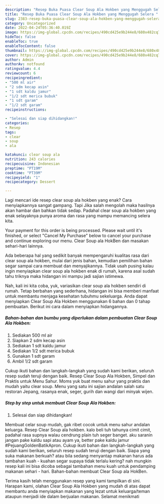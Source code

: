 ```yaml
---
description: "Resep Buka Puasa Clear Soup Ala Hokben yang Menggugah Selera "
title: "Resep Buka Puasa Clear Soup Ala Hokben yang Menggugah Selera "
slug: 2383-resep-buka-puasa-clear-soup-ala-hokben-yang-menggugah-selera
category: Uncategorized
date: 2022-04-24T05:36:40.019Z
image: https://img-global.cpcdn.com/recipes/490cd425e9b244e8/680x482cq70/clear-soup-ala-hokben-foto-resep-utama.jpg
hideToc: false
enableToc: true
enableTocContent: false
thumbnail: https://img-global.cpcdn.com/recipes/490cd425e9b244e8/680x482cq70/clear-soup-ala-hokben-foto-resep-utama.jpg
cover: https://img-global.cpcdn.com/recipes/490cd425e9b244e8/680x482cq70/clear-soup-ala-hokben-foto-resep-utama.jpg
author: Admin
authorAv: notfound
ratingvalue: 4.4
reviewcount: 6
recipeingredient:
- "500 ml air"
- "2 sdm kecap asin"
- "1 sdt kaldu jamur"
- "1/2 sdt merica bubuk"
- "1 sdt garam"
- "1/2 sdt garam"
recipeinstructions:

- "Selesai dan siap dihidangkan!"
categories:
- Resep
tags:
- clear
- soup
- ala

katakunci: clear soup ala 
nutrition: 243 calories
recipecuisine: Indonesian
preptime: "PT19M"
cooktime: "PT39M"
recipeyield: "1"
recipecategory: Dessert

---
```



Lagi mencari ide resep clear soup ala hokben yang enak? Cara menyiapkannya sangat gampang. Tapi Jika salah mengolah maka hasilnya akan hambar dan bahkan tidak sedap. Padahal clear soup ala hokben yang enak selayaknya punya aroma dan rasa yang mampu memancing selera kita.


Your payment for this order is being processed. Please wait until it&#39;s finished, or select &#34;Cancel My Purchase&#34; below to cancel your purchase and continue exploring our menu. Clear Soup ala HokBen dan masakan sehari-hari lainnya.

Ada beberapa hal yang sedikit banyak mempengaruhi kualitas rasa dari clear soup ala hokben, mulai dari jenis bahan, kemudian pemilihan bahan segar sampai cara membuat dan menyajikannya. Tidak usah pusing kalau ingin menyiapkan clear soup ala hokben enak di rumah, karena asal sudah tahu triknya maka hidangan ini mampu jadi sajian istimewa.


Nah, kali ini kita coba, yuk, variasikan clear soup ala hokben sendiri di rumah. Tetap berbahan yang sederhana, hidangan ini bisa memberi manfaat untuk membantu menjaga kesehatan tubuhmu sekeluarga. Anda dapat menyiapkan Clear Soup Ala Hokben menggunakan 6 bahan dan 0 tahap pembuatan. Berikut ini cara dalam menyiapkan hidangannya.

<!--inarticleads1-->

##### Bahan-bahan dan bumbu yang diperlukan dalam pembuatan Clear Soup Ala Hokben:

1. Sediakan 500 ml air
1. Siapkan 2 sdm kecap asin
1. Sediakan 1 sdt kaldu jamur
1. Sediakan 1/2 sdt merica bubuk
1. Gunakan 1 sdt garam
1. Ambil 1/2 sdt garam


Cukup ikuti bahan dan langkah-langkah yang sudah kami berikan, seluruh resep sudah teruji dengan baik. Resep Clear Soup Ala Hokben, Simpel dan Praktis untuk Menu Sahur. Moms yuk buat menu sahur yang praktis dan mudah yaitu clear soup. Menu yang satu ini sajian andalan salah satu restoran Jepang, rasanya enak, seger, gurih dan wangi dari minyak wijen. 

<!--inarticleads2-->

##### Step by step untuk membuat Clear Soup Ala Hokben:


1. Selesai dan siap dihidangkan!

Membuat celar soup mudah, gak ribet cocok untuk menu sahur andalan keluarga. Resep Clear Soup ala hokben. kalo beli tuh tahunya cimit cimit, padahal rasa supnya walau cendrung plain tuh seger banget. aku saranin jangan pake kaldu sapi atau ayam ya, better pake kaldu jamur #PejuangGoldenBatikApron. Cukup ikuti bahan dan langkah-langkah yang sudah kami berikan, seluruh resep sudah teruji dengan baik. Siapa yang suka makanan berkuah? atau bila sedang menyantap makanan harus ada tambahan kuah - kuahan segar supaya tidak terlalu kering? nah mungkin resep kali ini bisa dicoba sebagai tambahan menu kuah untuk pendamping makanan sehari - hari. Bahan-bahan membuat Clear Soup ala HokBen. 

Terima kasih telah menggunakan resep yang kami tampilkan di sini. Harapan kami, olahan Clear Soup Ala Hokben yang mudah di atas dapat membantu anda menyiapkan makanan yang lezat untuk keluarga/teman ataupun menjadi ide dalam berjualan makanan. Selamat menikmati
